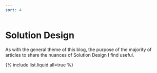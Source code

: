 ```yaml
---
sort: 4
---
```


# Solution Design

As with the general theme of this blog, the purpose of the majority of articles  to share the nuances of Solution Design I find useful.

{% include list.liquid all=true %}
